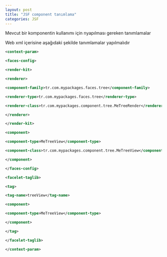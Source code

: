 ```yaml
---
layout: post
title: "JSF component tanımlama"
categories: JSF
---
```

Mevcut bir komponentin kullanımı için nyapılması gereken tanımlamalar

Web xml içerisine aşağıdaki şekilde tanımlamalar yapılmalıdır
```xml
<context-param>

<faces-config>

<render-kit>

<renderer>

<component-family>tr.com.mypackages.faces.tree</component-family>

<renderer-type>tr.com.mypackages.faces.tree</renderer-type>

<renderer-class>tr.com.mypackages.component.tree.MeTreeRender</renderer-class>

</renderer>

</render-kit>

<component>

<component-type>MeTreeView</component-type>

<component-class>tr.com.mypackages.component.tree.MeTreeView</component-class>

</component>

</faces-config>

<facelet-taglib>

<tag>

<tag-name>treeView</tag-name>

<component>

<component-type>MeTreeView</component-type>

</component>

</tag>

</facelet-taglib>

</context-param>
```